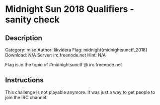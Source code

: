 # Midnight Sun 2018 Qualifiers - sanity check

## Description

Category: misc
Author: likvidera
Flag: midnight{midnightsunctf_2018}
Download: N/A
Server: irc.freenode.net
Hint: N/A

Flag is in the topic of #midnightsunctf @ irc.freenode.net

## Instructions

This challenge is not playable anymore. It was just a way to get people to join the IRC channel.
